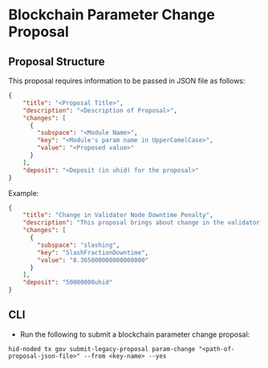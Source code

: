 # Blockchain Parameter Change Proposal

## Proposal Structure

This proposal requires information to be passed in JSON file as follows:

```json
{
    "title": "<Proposal Title>",
    "description": "<Description of Proposal>",
    "changes": [
      {
        "subspace": "<Module Name>",
        "key": "<Module's param name in UpperCamelCase>",
        "value": "<Proposed value>"
      }
    ],
    "deposit": "<Deposit (in uhid) for the proposal>"
}
```

Example:

```json
{
    "title": "Change in Validator Node Downtime Penalty",
    "description": "This proposal brings about change in the validator node downtime penalty to 0.365",
    "changes": [
      {
        "subspace": "slashing",
        "key": "SlashFractionDowntime",
        "value": "0.365000000000000000"
      }
    ],
    "deposit": "50000000uhid"
}
```

## CLI

* Run the following to submit a blockchain parameter change proposal:

```
hid-noded tx gov submit-legacy-proposal param-change "<path-of-proposal-json-file>" --from <key-name> --yes
```

